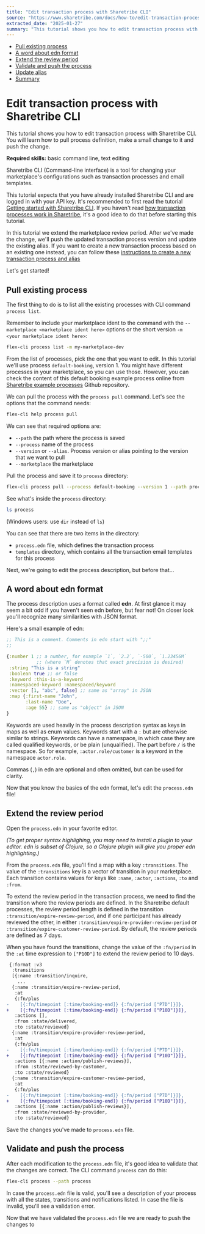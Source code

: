 ```yaml
---
title: "Edit transaction process with Sharetribe CLI"
source: "https://www.sharetribe.com/docs/how-to/edit-transaction-process-with-sharetribe-cli/"
extracted_date: "2025-01-27"
summary: "This tutorial shows you how to edit transaction process with Sharetribe CLI. You will learn how to pull process definition, make a small change to it and push the change."
---
```


- [Pull existing process](#pull-existing-process)
- [A word about edn format](#a-word-about-edn-format)
- [Extend the review period](#extend-the-review-period)
- [Validate and push the process](#validate-and-push-the-process)
- [Update alias](#update-alias)
- [Summary](#summary)

# Edit transaction process with Sharetribe CLI

This tutorial shows you how to edit transaction process with Sharetribe CLI. You will learn how to pull process definition, make a small change to it and push the change.

**Required skills:** basic command line, text editing

Sharetribe CLI (Command-line interface) is a tool for changing your marketplace's configurations such as transaction processes and email templates.

This tutorial expects that you have already installed Sharetribe CLI and are logged in with your API key. It's recommended to first read the tutorial [Getting started with Sharetribe CLI](/docs/introduction/getting-started-with-sharetribe-cli/). If you haven't read [how transaction processes work in Sharetribe](/docs/concepts/transaction-process/), it's a good idea to do that before starting this tutorial.

In this tutorial we extend the marketplace review period. After we've made the change, we'll push the updated transaction process version and update the existing alias. If you want to create a new transaction process based on an existing one instead, you can follow these [instructions to create a new transaction process and alias](/docs/tutorial/create-transaction-process/#create-a-new-process)

Let's get started!

## Pull existing process

The first thing to do is to list all the existing processes with CLI command `process list`.

Remember to include your marketplace ident to the command with the `--marketplace <marketplace ident here>` options or the short version `-m <your marketplace ident here>`:

```bash
flex-cli process list -m my-marketplace-dev
```

From the list of processes, pick the one that you want to edit. In this tutorial we'll use process `default-booking`, version 1. You might have different processes in your marketplace, so you can use those. However, you can check the content of this default booking example process online from [Sharetribe example processes](https://github.com/sharetribe/example-processes) Github repository.

We can pull the process with the `process pull` command. Let's see the options that the command needs:

```bash
flex-cli help process pull
```

We can see that required options are:

- `--path` the path where the process is saved
- `--process` name of the process
- `--version` or `--alias`. Process version or alias pointing to the version that we want to pull
- `--marketplace` the marketplace

Pull the process and save it to `process` directory:

```bash
flex-cli process pull --process default-booking --version 1 --path process -m my-marketplace-dev
```

See what's inside the `process` directory:

```bash
ls process
```

(Windows users: use `dir` instead of `ls`)

You can see that there are two items in the directory:

- `process.edn` file, which defines the transaction process
- `templates` directory, which contains all the transaction email templates for this process

Next, we're going to edit the process description, but before that...

## A word about edn format

The process description uses a format called **edn**. At first glance it may seem a bit odd if you haven't seen edn before, but fear not! On closer look you'll recognize many similarities with JSON format.

Here's a small example of edn:

```clojure
;; This is a comment. Comments in edn start with ";;"
;;

{:number 1 ;; a number, for example `1`, `2.2`, `-500`, `1.23456M`
           ;; (where `M` denotes that exact precision is desired)
 :string "This is a string"
 :boolean true ;; or false
 :keyword :this-is-a-keyword
 :namespaced-keyword :namespaced/keyword
 :vector [1, "abc", false] ;; same as "array" in JSON
 :map {:first-name "John",
       :last-name "Doe",
       :age 55} ;; same as "object" in JSON
}
```

Keywords are used heavily in the process description syntax as keys in maps as well as enum values. Keywords start with a `:` but are otherwise similar to strings. Keywords can have a namespace, in which case they are called qualified keywords, or be plain (unqualified). The part before `/` is the namespace. So for example, `:actor.role/customer` is a keyword in the namespace `actor.role`.

Commas (`,`) in edn are optional and often omitted, but can be used for clarity.

Now that you know the basics of the edn format, let's edit the `process.edn` file!

## Extend the review period

Open the `process.edn` in your favorite editor.

_(To get proper syntax highlighing, you may need to install a plugin to your editor. edn is subset of Clojure, so a Clojure plugin will give you proper edn highlighting.)_

From the `process.edn` file, you'll find a map with a key `:transitions`. The value of the `:transitions` key is a vector of transition in your marketplace. Each transition contains values for keys like `:name`, `:actor`, `:actions`, `:to` and `:from`.

To extend the review period in the transaction process, we need to find the transition where the review periods are defined. In the Sharetribe default processes, the review period length is defined in the transition `:transition/expire-review-period`, and if one participant has already reviewed the other, in either `:transition/expire-provider-review-period` or `:transition/expire-customer-review-period`. By default, the review periods are defined as 7 days.

When you have found the transitions, change the value of the `:fn/period` in the `:at` time expression to `["P10D"]` to extend the review period to 10 days.

```diff
 {:format :v3
  :transitions
  [{:name :transition/inquire,
    ...
  {:name :transition/expire-review-period,
   :at
   {:fn/plus
-    [{:fn/timepoint [:time/booking-end]} {:fn/period ["P7D"]}]},
+    [{:fn/timepoint [:time/booking-end]} {:fn/period ["P10D"]}]},
   :actions [],
   :from :state/delivered,
   :to :state/reviewed}
  {:name :transition/expire-provider-review-period,
   :at
   {:fn/plus
-    [{:fn/timepoint [:time/booking-end]} {:fn/period ["P7D"]}]},
+    [{:fn/timepoint [:time/booking-end]} {:fn/period ["P10D"]}]},
   :actions [{:name :action/publish-reviews}],
   :from :state/reviewed-by-customer,
   :to :state/reviewed}
  {:name :transition/expire-customer-review-period,
   :at
   {:fn/plus
-    [{:fn/timepoint [:time/booking-end]} {:fn/period ["P7D"]}]},
+    [{:fn/timepoint [:time/booking-end]} {:fn/period ["P10D"]}]},
   :actions [{:name :action/publish-reviews}],
   :from :state/reviewed-by-provider,
   :to :state/reviewed}
```

Save the changes you've made to `process.edn` file.

## Validate and push the process

After each modification to the `process.edn` file, it's good idea to validate that the changes are correct. The CLI command `process` can do this:

```bash
flex-cli process --path process
```

In case the `process.edn` file is valid, you'll see a description of your process with all the states, transitions and notifications listed. In case the file is invalid, you'll see a validation error.

Now that we have validated the `process.edn` file we are ready to push the changes to